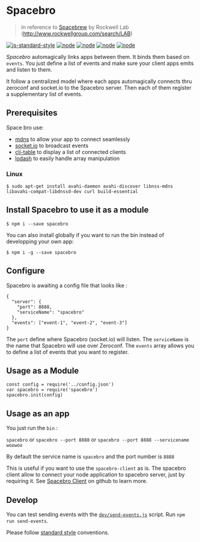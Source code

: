 # Spacebro
> In reference to [Spacebrew](http://docs.spacebrew.cc/) by Rockwell Lab (http://www.rockwellgroup.com/search/LAB) 

[![js-standard-style](https://img.shields.io/badge/code%20style-standard-brightgreen.svg)](http://standardjs.com/) [![node](https://img.shields.io/badge/node-0.10.x-brightgreen.svg)](https://nodejs.org/en/) [![node](https://img.shields.io/badge/node-0.12.x-brightgreen.svg)](https://nodejs.org/en/) [![node](https://img.shields.io/badge/node-4.0.x-brightgreen.svg)](https://nodejs.org/en/) [![node](https://img.shields.io/badge/node-5.3.x-brightgreen.svg)](https://nodejs.org/en/)


*Spacebro* automagically links apps between them. It binds them based on `events`.
You just define a list of events and make sure your client apps emits and listen to them.

It follow a centralized model where each apps automagically connects thru zeroconf and socket.io to the Spacebro server.
Then each of them register a supplementary list of events.

## Prerequisites

Space bro use:

* [mdns](https://github.com/agnat/node_mdns) to allow your app to connect seamlessly
* [socket.io](http://socket.io) to broadcast events
* [cli-table]() to display a list of connected clients
* [lodash]() to easily handle array manipulation

### Linux

```
$ sudo apt-get install avahi-daemon avahi-discover libnss-mdns libavahi-compat-libdnssd-dev curl build-essential
```

## Install Spacebro to use it as a module

```
$ npm i --save spacebro
```

You can also install globally if you want to run the bin instead of developping your own app:

```
$ npm i -g --save spacebro
```


## Configure

Spacebro is awaiting a config file that looks like : 

```
{
  "server": {
    "port": 8888,
    "serviceName": "spacebro"
  },
  "events": ["event-1", "event-2", "event-3"]
}
```

The `port` define where Spacebro (socket.io) will listen.
The `serviceName` is the name that Spacebro will use over Zeroconf.
The `events` array allows you to define a list of events that you want
to register.



## Usage as a Module

```
const config = require('../config.json')
var spacebro = require('spacebro')
spacebro.init(config)
```

## Usage as an app

You just run the `bin` : 

`spacebro`
or
`spacebro --port 8888`
or
`spacebro --port 8888 --servicename woowoo`

By default the service name is `spacebro` and the port number is `8888` 

This is useful if you want to use the `spacebro-client` as is. The spacebro client allow to connect your node application to spacebro server, just by requiring it.
See [Spacebro Client](https://github.com/soixantecircuits/spacebro-client) on github to learn more.

## Develop

You can test sending events with the [`dev/send-events.js`](/dev/send-events.js) script. Run `npm run send-events`.

Please follow [standard style](https://github.com/feross/standard) conventions.
